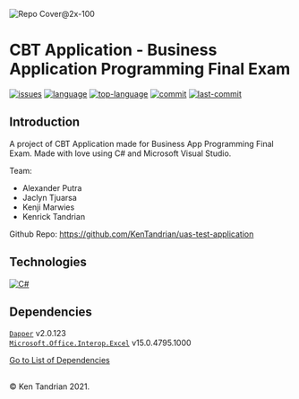 ![Repo Cover@2x-100](https://user-images.githubusercontent.com/60643640/145862599-c6c53df1-e30f-44af-bc1b-bffd62d996b3.jpg)

# CBT Application - Business Application Programming Final Exam
[![issues](https://img.shields.io/github/issues/KenTandrian/uas-test-application)](https://github.com/KenTandrian/uas-test-application/issues)
[![language](https://img.shields.io/github/languages/count/KenTandrian/uas-test-application)](https://github.com/KenTandrian/uas-test-application/search?l=javascript)
[![top-language](https://img.shields.io/github/languages/top/KenTandrian/uas-test-application)](https://github.com/KenTandrian/uas-test-application/search?l=javascript)
[![commit](https://img.shields.io/github/commit-activity/m/KenTandrian/uas-test-application)](https://github.com/KenTandrian/uas-test-application/commits/main)
[![last-commit](https://img.shields.io/github/last-commit/KenTandrian/uas-test-application)](https://github.com/KenTandrian/uas-test-application/commits/main)

## Introduction
A project of CBT Application made for Business App Programming Final Exam. 
Made with love using C# and Microsoft Visual Studio.

Team:
- Alexander Putra
- Jaclyn Tjuarsa
- Kenji Marwies
- Kenrick Tandrian

Github Repo:
https://github.com/KenTandrian/uas-test-application

## Technologies
[![C#](https://img.shields.io/badge/-c%23-black?style=flat-square&logo=c-sharp&logoColor=%23239120)](https://github.com/KenTandrian?tab=repositories&language=c%23)

## Dependencies
[`Dapper`](https://github.com/DapperLib/Dapper) v2.0.123\
[`Microsoft.Office.Interop.Excel`](https://docs.microsoft.com/en-us/dotnet/api/microsoft.office.interop.excel?view=excel-pia) v15.0.4795.1000

[Go to List of Dependencies](https://github.com/KenTandrian/uas-test-application/network/dependencies)

## 
&#169; Ken Tandrian 2021.
